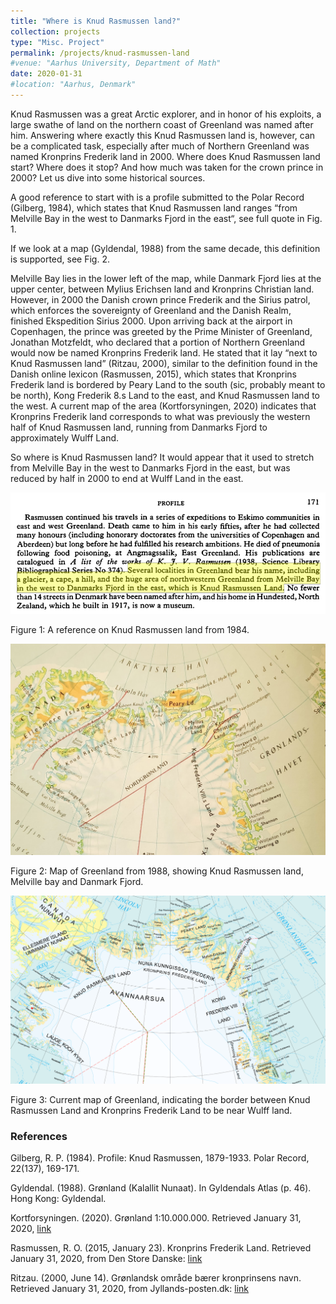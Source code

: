 ```yaml
---
title: "Where is Knud Rasmussen land?"
collection: projects
type: "Misc. Project"
permalink: /projects/knud-rasmussen-land
#venue: "Aarhus University, Department of Math"
date: 2020-01-31
#location: "Aarhus, Denmark"
---
```


Knud Rasmussen was a great Arctic explorer, and in honor of his exploits, a large swathe of land on the northern coast of Greenland was named after him. Answering where exactly this Knud Rasmussen land is, however, can be a complicated task, especially after much of Northern Greenland was named Kronprins Frederik land in 2000. Where does Knud Rasmussen land start? Where does it stop? And how much was taken for the crown prince in 2000? Let us dive into some historical sources.

A good reference to start with is a profile submitted to the Polar Record (Gilberg, 1984), which states that Knud Rasmussen land ranges “from Melville Bay in the west to Danmarks Fjord in the east“, see full quote in Fig. 1.

If we look at a map (Gyldendal, 1988) from the same decade, this definition is supported, see Fig. 2. 

Melville Bay lies in the lower left of the map, while Danmark Fjord lies at the upper center, between Mylius Erichsen land and Kronprins Christian land.
However, in 2000 the Danish crown prince Frederik and the Sirius patrol, which enforces the sovereignty of Greenland and the Danish Realm, finished Ekspedition Sirius 2000. Upon arriving back at the airport in Copenhagen, the prince was greeted by the Prime Minister of Greenland, Jonathan Motzfeldt, who declared that a portion of Northern Greenland would now be named Kronprins Frederik land. He stated that it lay “next to Knud Rasmussen land” (Ritzau, 2000), similar to the definition found in the Danish online lexicon (Rasmussen, 2015), which states that Kronprins Frederik land is bordered by Peary Land to the south (sic, probably meant to be north), Kong Frederik 8.s Land to the east, and Knud Rasmussen land to the west. A current map of the area (Kortforsyningen, 2020) indicates that Kronprins Frederik land corresponds to what was previously the western half of Knud Rasmussen land, running from Danmarks Fjord to approximately Wulff Land.

So where is Knud Rasmussen land? It would appear that it used to stretch from Melville Bay in the west to Danmarks Fjord in the east, but was reduced by half in 2000 to end at Wulff Land in the east.

![Figure 1: A reference on Knud Rasmussen land from 1984.](../images/knud-rasmussen/original-reference.PNG)

Figure 1: A reference on Knud Rasmussen land from 1984.

![Figure 2: Map of Greenland from 1988, showing Knud Rasmussen land, Melville bay and Danmark Fjord.](../images/knud-rasmussen/map-1988-crop.jpg)

Figure 2: Map of Greenland from 1988, showing Knud Rasmussen land, Melville bay and Danmark Fjord.

![Figure 3: Current map of Greenland, indicating the border between Knud Rasmussen Land and Kronprins Frederik Land to be near Wulff land.](../images/knud-rasmussen/map-2020.PNG)

Figure 3: Current map of Greenland, indicating the border between Knud Rasmussen Land and Kronprins Frederik Land to be near Wulff land.

### References

Gilberg, R. P. (1984). Profile: Knud Rasmussen, 1879-1933. Polar Record, 22(137), 169-171.

Gyldendal. (1988). Grønland (Kalallit Nunaat). In Gyldendals Atlas (p. 46). Hong Kong: Gyldendal.

Kortforsyningen. (2020). Grønland 1:10.000.000. Retrieved January 31, 2020, [link](download.kortforsyningen.dk/content/gr%C3%B8nland-110000000)

Rasmussen, R. O. (2015, January 23). Kronprins Frederik Land. Retrieved January 31, 2020, from Den Store Danske: [link](denstoredanske.lex.dk/Kronprins_Frederik_Land)

Ritzau. (2000, June 14). Grønlandsk område bærer kronprinsens navn. Retrieved January 31, 2020, from Jyllands-posten.dk: [link](jyllands-posten.dk/indland/ECE3288886/Gr%C3%B8nlandsk-omr%C3%A5de-b%C3%A6rer-kronprinsens-navn/)

